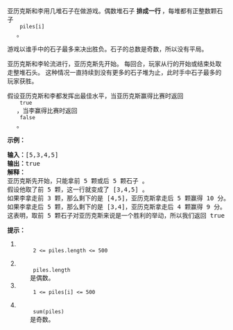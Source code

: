 <html>
 <body>
  <p>
   亚历克斯和李用几堆石子在做游戏。偶数堆石子
   <strong>
    排成一行
   </strong>
   ，每堆都有正整数颗石子
   <code>
    piles[i]
   </code>
   。
  </p>
  <p>
   游戏以谁手中的石子最多来决出胜负。石子的总数是奇数，所以没有平局。
  </p>
  <p>
   亚历克斯和李轮流进行，亚历克斯先开始。 每回合，玩家从行的开始或结束处取走整堆石头。 这种情况一直持续到没有更多的石子堆为止，此时手中石子最多的玩家获胜。
  </p>
  <p>
   假设亚历克斯和李都发挥出最佳水平，当亚历克斯赢得比赛时返回
   <code>
    true
   </code>
   ，当李赢得比赛时返回
   <code>
    false
   </code>
   。
  </p>
  <p>
  </p>
  <p>
   <strong>
    示例：
   </strong>
  </p>
  <pre><strong>输入：</strong>[5,3,4,5]
<strong>输出：</strong>true
<strong>解释：</strong>
亚历克斯先开始，只能拿前 5 颗或后 5 颗石子 。
假设他取了前 5 颗，这一行就变成了 [3,4,5] 。
如果李拿走前 3 颗，那么剩下的是 [4,5]，亚历克斯拿走后 5 颗赢得 10 分。
如果李拿走后 5 颗，那么剩下的是 [3,4]，亚历克斯拿走后 4 颗赢得 9 分。
这表明，取前 5 颗石子对亚历克斯来说是一个胜利的举动，所以我们返回 true 。
</pre>
  <p>
  </p>
  <p>
   <strong>
    提示：
   </strong>
  </p>
  <ol>
   <li>
    <code>
     2 &lt;= piles.length &lt;= 500
    </code>
   </li>
   <li>
    <code>
     piles.length
    </code>
    是偶数。
   </li>
   <li>
    <code>
     1 &lt;= piles[i] &lt;= 500
    </code>
   </li>
   <li>
    <code>
     sum(piles)
    </code>
    是奇数。
   </li>
  </ol>
 </body>
</html>